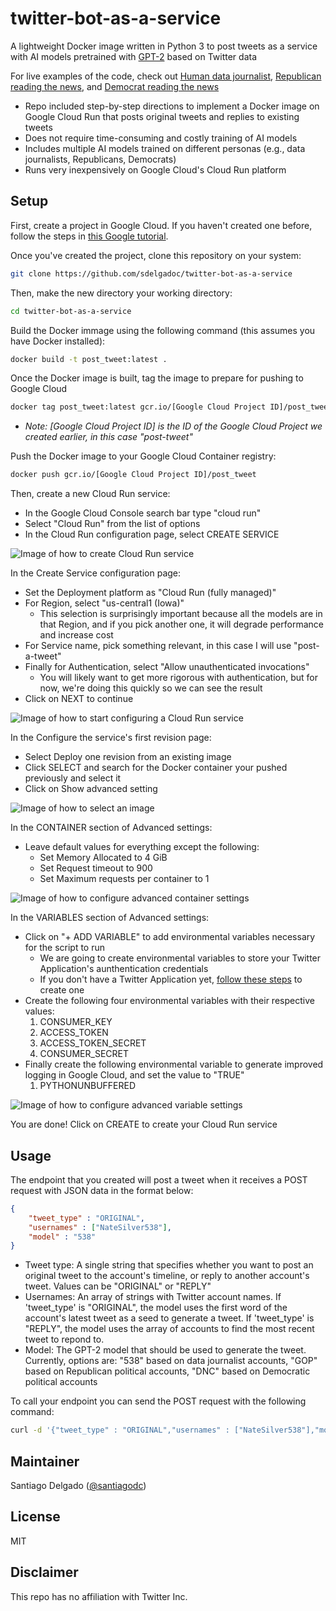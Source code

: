 # twitter-bot-as-a-service

A lightweight Docker image written in Python 3 to post tweets as a service with AI models pretrained with [GPT-2](https://openai.com/blog/better-language-models/) based on Twitter data

For live examples of the code, check out [Human data journalist](https://twitter.com/datajourno_gpt2), [Republican reading the news](https://twitter.com/apGOP_gpt2), and [Democrat reading the news](https://twitter.com/apDNC_gpt2)

* Repo included step-by-step directions to implement a Docker image on Google Cloud Run that posts original tweets and replies to existing tweets
* Does not require time-consuming and costly training of AI models
* Includes multiple AI models trained on different personas (e.g., data journalists, Republicans, Democrats)
* Runs very inexpensively on Google Cloud's Cloud Run platform

## Setup

First, create a project in Google Cloud.  If you haven't created one before, follow the steps in [this Google tutorial](https://cloud.google.com/appengine/docs/standard/nodejs/building-app/creating-project).

Once you've created the project, clone this repository on your system:

```sh
git clone https://github.com/sdelgadoc/twitter-bot-as-a-service
```

Then, make the new directory your working directory:
```sh
cd twitter-bot-as-a-service
```

Build the Docker immage using the following command (this assumes you have Docker installed):
```sh
docker build -t post_tweet:latest .
```

Once the Docker image is built, tag the image to prepare for pushing to Google Cloud
```sh
docker tag post_tweet:latest gcr.io/[Google Cloud Project ID]/post_tweet
```
* _Note: [Google Cloud Project ID] is the ID of the Google Cloud Project we created earlier, in this case "post-tweet"_

Push the Docker image to your Google Cloud Container registry:
```sh
docker push gcr.io/[Google Cloud Project ID]/post_tweet
```

Then, create a new Cloud Run service:
* In the Google Cloud Console search bar type "cloud run"
* Select "Cloud Run" from the list of options
* In the Cloud Run configuration page, select CREATE SERVICE

![Image of how to create Cloud Run service](https://github.com/sdelgadoc/twitter-bot-as-a-service/blob/master/Images/Create-service-console.png)

In the Create Service configuration page:
* Set the Deployment platform as "Cloud Run (fully managed)"
* For Region, select "us-central1 (Iowa)"
  * This selection is surprisingly important because all the models are in that Region, and if you pick another one, it will degrade performance and increase cost
* For Service name, pick something relevant, in this case I will use "post-a-tweet"
* Finally for Authentication, select "Allow unauthenticated invocations"
  * You will likely want to get more rigorous with authentication, but for now, we're doing this quickly so we can see the result
* Click on NEXT to continue

![Image of how to start configuring a Cloud Run service](https://github.com/sdelgadoc/twitter-bot-as-a-service/blob/master/Images/Create-service.png)

In the Configure the service's first revision page:
* Select Deploy one revision from an existing image
* Click SELECT and search for the Docker container your pushed previously and select it
* Click on Show advanced setting

![Image of how to select an image](https://github.com/sdelgadoc/twitter-bot-as-a-service/blob/master/Images/Configure-service.png)

In the CONTAINER section of Advanced settings:
* Leave default values for everything except the following:
  * Set Memory Allocated to 4 GiB
  * Set Request timeout to 900
  * Set Maximum requests per container to 1

![Image of how to configure advanced container settings](https://github.com/sdelgadoc/twitter-bot-as-a-service/blob/master/Images/Advanced-settings-container.png)

In the VARIABLES section of Advanced settings:
* Click on "+ ADD VARIABLE" to add environmental variables necessary for the script to run
  * We are going to create environmental variables to store your Twitter Application's aunthentication credentials
  * If you don't have a Twitter Application yet, [follow these steps](https://developer.twitter.com/en/docs/apps/overview) to create one
* Create the following four environmental variables with their respective values:
  1. CONSUMER_KEY
  2. ACCESS_TOKEN
  3. ACCESS_TOKEN_SECRET
  4. CONSUMER_SECRET
* Finally create the following environmental variable to generate improved logging in Google Cloud, and set the value to "TRUE"
  1. PYTHONUNBUFFERED

![Image of how to configure advanced variable settings](https://github.com/sdelgadoc/twitter-bot-as-a-service/blob/master/Images/Advanced-settings-variables.png)

You are done!  Click on CREATE to create your Cloud Run service

## Usage
The endpoint that you created will post a tweet when it receives a POST request with JSON data in the format below:
```json
{
    "tweet_type" : "ORIGINAL",
    "usernames" : ["NateSilver538"],
    "model" : "538"
}
```

* Tweet type: A single string that specifies whether you want to post an original tweet to the account's timeline, or reply to another account's tweet.  Values can be "ORIGINAL" or "REPLY"
* Usernames: An array of strings with Twitter account names.  If 'tweet_type' is "ORIGINAL", the model uses the first word of the account's latest tweet as a seed to generate a tweet.  If 'tweet_type' is "REPLY", the model uses the array of accounts to find the most recent tweet to repond to.
* Model: The GPT-2 model that should be used to generate the tweet.  Currently, options are: "538" based on data journalist accounts, "GOP" based on Republican political accounts, "DNC" based on Democratic political accounts

To call your endpoint you can send the POST request with the following command:
```sh
curl -d '{"tweet_type" : "ORIGINAL","usernames" : ["NateSilver538"],"model" : "538"}' -H 'Content-Type: application/json' https://[your-google-run-endpoint]
```

## Maintainer

Santiago Delgado  ([@santiagodc](https://twitter.com/santiagodc))

## License

MIT

## Disclaimer

This repo has no affiliation with Twitter Inc.
